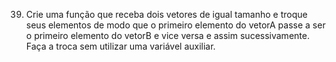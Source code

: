 39) ​Crie uma função que receba dois vetores de igual tamanho e troque seus elementos de modo que o primeiro elemento do vetorA passe a ser o primeiro elemento do vetorB e vice versa e assim sucessivamente. Faça a troca sem utilizar uma variável auxiliar.